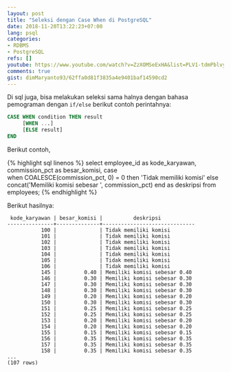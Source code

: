 ```yaml
---
layout: post
title: "Seleksi dengan Case When di PostgreSQL"
date: 2018-11-20T13:22:23+07:00
lang: psql
categories:
- RDBMS
- PostgreSQL
refs: []
youtube: https://www.youtube.com/watch?v=ZzXOMSeExHA&list=PLV1-tdmPblvypZXSk2GC932nludT345xk&index=20
comments: true
gist: dimMaryanto93/62ffa0d81f3835a4e9401baf14590cd2
---
```


Di sql juga, bisa melakukan seleksi sama halnya dengan bahasa pemograman dengan `if/else` berikut contoh perintahnya:

```sql
CASE WHEN condition THEN result
     [WHEN ...]
     [ELSE result]
END
```

Berikut contoh,

{% highlight sql linenos %}
select
    employee_id as kode_karyawan,
    commission_pct as besar_komisi,
    case    
        when COALESCE(commission_pct, 0) = 0 
            then 'Tidak memiliki komisi'
        else 
            concat('Memiliki komisi sebesar ', commission_pct)
    end as deskripsi
from 
    employees;
{% endhighlight %}

Berikut hasilnya:

```postgresql-console
 kode_karyawan | besar_komisi |          deskripsi           
---------------+--------------+------------------------------
           100 |              | Tidak memiliki komisi
           101 |              | Tidak memiliki komisi
           102 |              | Tidak memiliki komisi
           103 |              | Tidak memiliki komisi
           104 |              | Tidak memiliki komisi
           105 |              | Tidak memiliki komisi
           106 |              | Tidak memiliki komisi
           145 |         0.40 | Memiliki komisi sebesar 0.40
           146 |         0.30 | Memiliki komisi sebesar 0.30
           147 |         0.30 | Memiliki komisi sebesar 0.30
           148 |         0.30 | Memiliki komisi sebesar 0.30
           149 |         0.20 | Memiliki komisi sebesar 0.20
           150 |         0.30 | Memiliki komisi sebesar 0.30
           151 |         0.25 | Memiliki komisi sebesar 0.25
           152 |         0.25 | Memiliki komisi sebesar 0.25
           153 |         0.20 | Memiliki komisi sebesar 0.20
           154 |         0.20 | Memiliki komisi sebesar 0.20
           155 |         0.15 | Memiliki komisi sebesar 0.15
           156 |         0.35 | Memiliki komisi sebesar 0.35
           157 |         0.35 | Memiliki komisi sebesar 0.35
           158 |         0.35 | Memiliki komisi sebesar 0.35
...
(107 rows)
```